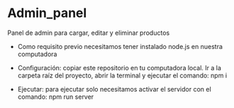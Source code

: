 # Admin_panel
Panel de admin para cargar, editar y eliminar productos 


* Como requisito previo necesitamos tener instalado node.js en nuestra computadora 

* Configuración:
copiar este repositorio en tu computadora local.
Ir a la carpeta raíz del proyecto, abrir la terminal y ejecutar el comando: npm i
* Ejecutar:
para ejecutar solo necesitamos activar el servidor con el comando: npm run server 
